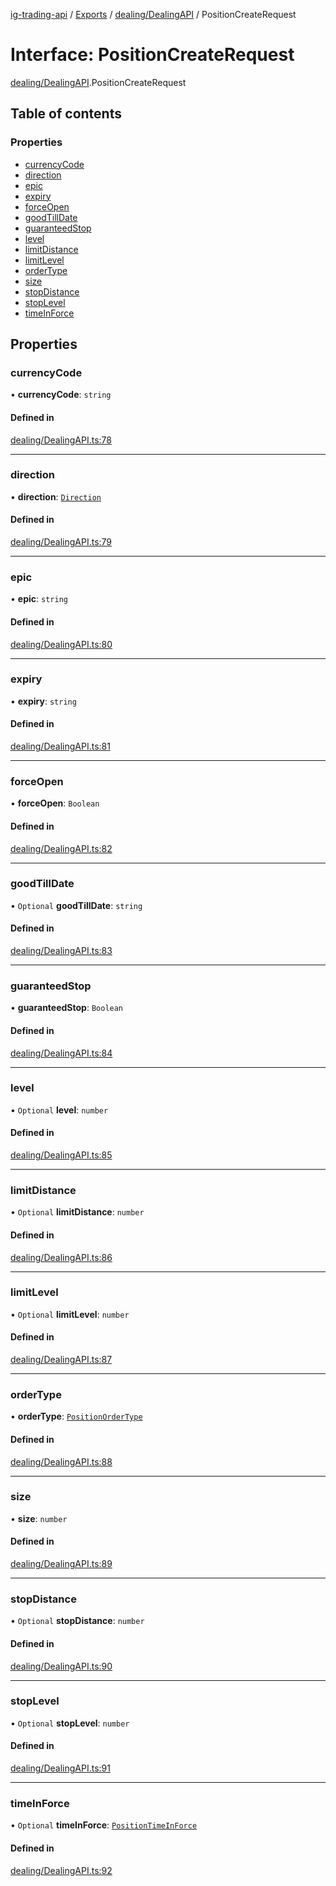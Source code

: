 [ig-trading-api](../README.md) / [Exports](../modules.md) / [dealing/DealingAPI](../modules/dealing_DealingAPI.md) / PositionCreateRequest

# Interface: PositionCreateRequest

[dealing/DealingAPI](../modules/dealing_DealingAPI.md).PositionCreateRequest

## Table of contents

### Properties

- [currencyCode](dealing_DealingAPI.PositionCreateRequest.md#currencycode)
- [direction](dealing_DealingAPI.PositionCreateRequest.md#direction)
- [epic](dealing_DealingAPI.PositionCreateRequest.md#epic)
- [expiry](dealing_DealingAPI.PositionCreateRequest.md#expiry)
- [forceOpen](dealing_DealingAPI.PositionCreateRequest.md#forceopen)
- [goodTillDate](dealing_DealingAPI.PositionCreateRequest.md#goodtilldate)
- [guaranteedStop](dealing_DealingAPI.PositionCreateRequest.md#guaranteedstop)
- [level](dealing_DealingAPI.PositionCreateRequest.md#level)
- [limitDistance](dealing_DealingAPI.PositionCreateRequest.md#limitdistance)
- [limitLevel](dealing_DealingAPI.PositionCreateRequest.md#limitlevel)
- [orderType](dealing_DealingAPI.PositionCreateRequest.md#ordertype)
- [size](dealing_DealingAPI.PositionCreateRequest.md#size)
- [stopDistance](dealing_DealingAPI.PositionCreateRequest.md#stopdistance)
- [stopLevel](dealing_DealingAPI.PositionCreateRequest.md#stoplevel)
- [timeInForce](dealing_DealingAPI.PositionCreateRequest.md#timeinforce)

## Properties

### currencyCode

• **currencyCode**: `string`

#### Defined in

[dealing/DealingAPI.ts:78](https://github.com/bennycode/ig-trading-api/blob/f7fd8d0/src/dealing/DealingAPI.ts#L78)

---

### direction

• **direction**: [`Direction`](../enums/dealing_DealingAPI.Direction.md)

#### Defined in

[dealing/DealingAPI.ts:79](https://github.com/bennycode/ig-trading-api/blob/f7fd8d0/src/dealing/DealingAPI.ts#L79)

---

### epic

• **epic**: `string`

#### Defined in

[dealing/DealingAPI.ts:80](https://github.com/bennycode/ig-trading-api/blob/f7fd8d0/src/dealing/DealingAPI.ts#L80)

---

### expiry

• **expiry**: `string`

#### Defined in

[dealing/DealingAPI.ts:81](https://github.com/bennycode/ig-trading-api/blob/f7fd8d0/src/dealing/DealingAPI.ts#L81)

---

### forceOpen

• **forceOpen**: `Boolean`

#### Defined in

[dealing/DealingAPI.ts:82](https://github.com/bennycode/ig-trading-api/blob/f7fd8d0/src/dealing/DealingAPI.ts#L82)

---

### goodTillDate

• `Optional` **goodTillDate**: `string`

#### Defined in

[dealing/DealingAPI.ts:83](https://github.com/bennycode/ig-trading-api/blob/f7fd8d0/src/dealing/DealingAPI.ts#L83)

---

### guaranteedStop

• **guaranteedStop**: `Boolean`

#### Defined in

[dealing/DealingAPI.ts:84](https://github.com/bennycode/ig-trading-api/blob/f7fd8d0/src/dealing/DealingAPI.ts#L84)

---

### level

• `Optional` **level**: `number`

#### Defined in

[dealing/DealingAPI.ts:85](https://github.com/bennycode/ig-trading-api/blob/f7fd8d0/src/dealing/DealingAPI.ts#L85)

---

### limitDistance

• `Optional` **limitDistance**: `number`

#### Defined in

[dealing/DealingAPI.ts:86](https://github.com/bennycode/ig-trading-api/blob/f7fd8d0/src/dealing/DealingAPI.ts#L86)

---

### limitLevel

• `Optional` **limitLevel**: `number`

#### Defined in

[dealing/DealingAPI.ts:87](https://github.com/bennycode/ig-trading-api/blob/f7fd8d0/src/dealing/DealingAPI.ts#L87)

---

### orderType

• **orderType**: [`PositionOrderType`](../enums/dealing_DealingAPI.PositionOrderType.md)

#### Defined in

[dealing/DealingAPI.ts:88](https://github.com/bennycode/ig-trading-api/blob/f7fd8d0/src/dealing/DealingAPI.ts#L88)

---

### size

• **size**: `number`

#### Defined in

[dealing/DealingAPI.ts:89](https://github.com/bennycode/ig-trading-api/blob/f7fd8d0/src/dealing/DealingAPI.ts#L89)

---

### stopDistance

• `Optional` **stopDistance**: `number`

#### Defined in

[dealing/DealingAPI.ts:90](https://github.com/bennycode/ig-trading-api/blob/f7fd8d0/src/dealing/DealingAPI.ts#L90)

---

### stopLevel

• `Optional` **stopLevel**: `number`

#### Defined in

[dealing/DealingAPI.ts:91](https://github.com/bennycode/ig-trading-api/blob/f7fd8d0/src/dealing/DealingAPI.ts#L91)

---

### timeInForce

• `Optional` **timeInForce**: [`PositionTimeInForce`](../enums/dealing_DealingAPI.PositionTimeInForce.md)

#### Defined in

[dealing/DealingAPI.ts:92](https://github.com/bennycode/ig-trading-api/blob/f7fd8d0/src/dealing/DealingAPI.ts#L92)
